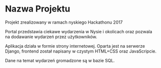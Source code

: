 # Nazwa Projektu

Projekt zrealizowany w ramach nyskiego Hackathonu 2017

Portal przedstawia ciekawe wydarzenia w Nysie i okolicach oraz pozwala na dodawanie wydarzeń przez użytkowników. 

Aplikacja działa w formie strony internetowej. Oparta jest na serwerze Django, frontend został napisany w czystym HTML+CSS oraz JavaScripcie.

Dane na temat wydarzeń gromadzone są w bazie SQL.
